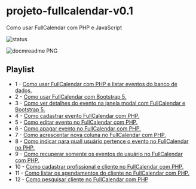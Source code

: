 # projeto-fullcalendar-v0.1

Como usar FullCalendar com PHP e JavaScript

![status](http://img.shields.io/static/v1?label=STATUS&message=EM%20DESENVOLVIMENTO&color=GREEN&style=for-the-badge)

![docmreadme PNG](https://user-images.githubusercontent.com/100203503/167860788-72093b39-19bd-40f7-991b-6ef9188128cf.png)

## Playlist
- 1 - [Como usar FullCalendar com PHP e listar eventos do banco de dados.](https://www.youtube.com/watch?v=Wc67ihjfk3A&list=PLmY5AEiqDWwCc0zrqDNp2PgTixO3P72kO&index=1&t=1s)
- 2 - [Como usar FullCalendar com Bootstrap 5.](https://www.youtube.com/watch?v=LGylIRh6oms&list=PLmY5AEiqDWwCc0zrqDNp2PgTixO3P72kO&index=2)
- 3 - [Como ver detalhes do evento na janela modal com FullCalendar e Bootstrap 5.](https://www.youtube.com/watch?v=O5na3Fzgl3U&list=PLmY5AEiqDWwCc0zrqDNp2PgTixO3P72kO&index=3)
- 4 - [Como cadastrar evento FullCalendar com PHP.](https://www.youtube.com/watch?v=Cs8HhtcioWU&list=PLmY5AEiqDWwCc0zrqDNp2PgTixO3P72kO&index=4)
- 5 - [Como editar evento no FullCalendar com PHP.](https://www.youtube.com/watch?v=SO-FdD47A4E&list=PLmY5AEiqDWwCc0zrqDNp2PgTixO3P72kO&index=5)
- 6 - [Como apagar evento no FullCalendar com PHP.](https://www.youtube.com/watch?v=sIwyu3Nz_po&list=PLmY5AEiqDWwCc0zrqDNp2PgTixO3P72kO&index=6)
- 7 - [Como acrescentar nova coluna no FullCalendar com PHP.](https://www.youtube.com/watch?v=wz5rlO2GeIo&list=PLmY5AEiqDWwCc0zrqDNp2PgTixO3P72kO&index=7)
- 8 - [Como indicar para quall usuário pertence o evento no FullCalendar no PHP.](https://www.youtube.com/watch?v=iTsLHHKKm9A&list=PLmY5AEiqDWwCc0zrqDNp2PgTixO3P72kO&index=8)
- 9 - [Como recuperar somente os eventos do usuário no FullCalendar com PHP.](https://www.youtube.com/watch?v=kjP6cXvzoys&list=PLmY5AEiqDWwCc0zrqDNp2PgTixO3P72kO&index=9)
- 10 - [Como cadastrar profissional e cliente no FullCalendar com PHP.](https://www.youtube.com/watch?v=S55Yiri7fsk&list=PLmY5AEiqDWwCc0zrqDNp2PgTixO3P72kO&index=10)
- 11 - [Como listar os agendamentos do cliente no FullCalendar com PHP.](https://www.youtube.com/watch?v=MB7j7jCMzUw&list=PLmY5AEiqDWwCc0zrqDNp2PgTixO3P72kO&index=11)
- 12 - [Como pesquisar cliente no FullCalendar com PHP](https://www.youtube.com/watch?v=aihxX4CdYIg&list=PLmY5AEiqDWwCc0zrqDNp2PgTixO3P72kO&index=12)


